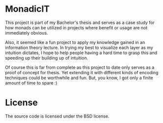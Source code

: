 MonadicIT
=========

This project is part of my Bachelor's thesis and serves as a case study for how monads can be utilized 
in projects where benefit or usage are not immediately obvious.

Also, it seemed like a fun project to apply my knowledge gained in an information theory lecture.
In trying my best to visualize each layer as my intuition dictates, I hope to help people having a 
hard time to grasp this and speeding up their building up of intuition.

Of course this is far from complete as this project to date only serves as a proof of concept for thesis.
Yet extending it with different kinds of encoding techniques could be worthwhile and fun. 
But, you know, I got only a finite amount of time to spare :)


License
=======

The source code is licensed under the BSD license.
